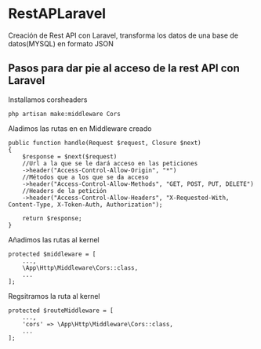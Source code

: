 # RestAPLaravel
Creación de Rest API con Laravel, transforma los datos de una base de datos(MYSQL) en formato JSON 


## Pasos para dar pie al acceso de la rest API con Laravel

Installamos corsheaders

    php artisan make:middleware Cors


Aladimos las rutas en en Middleware creado 

    public function handle(Request $request, Closure $next)
    {
        $response = $next($request)
        //Url a la que se le dará acceso en las peticiones 
        ->header("Access-Control-Allow-Origin", "*")
        //Métodos que a los que se da acceso
        ->header("Access-Control-Allow-Methods", "GET, POST, PUT, DELETE")
        //Headers de la petición
        ->header("Access-Control-Allow-Headers", "X-Requested-With, Content-Type, X-Token-Auth, Authorization"); 

        return $response;
    }

Añadimos las rutas al kernel

    protected $middleware = [
        ...,
        \App\Http\Middleware\Cors::class,
        ...
    ];

Regsitramos la ruta al kernel

    protected $routeMiddleware = [
        ...,
        'cors' => \App\Http\Middleware\Cors::class,
        ...
    ];